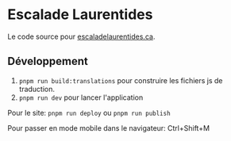 # Escalade Laurentides

Le code source pour [escaladelaurentides.ca](https://www.escaladelaurentides.ca).

## Développement

1) `pnpm run build:translations` pour construire les fichiers js de traduction.
2) `pnpm run dev` pour lancer l'application

Pour le site: `pnpm run deploy` ou `pnpm run publish`

Pour passer en mode mobile dans le navigateur: Ctrl+Shift+M
